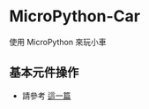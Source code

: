 # MicroPython-Car
使用 MicroPython 來玩小車

## 基本元件操作

- 請參考 <a href="https://github.com/maloyang/MicroPython-Car/edit/master/car basic.ipynb">這一篇</a>
